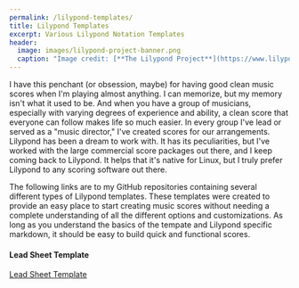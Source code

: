 ```yaml
---
permalink: /lilypond-templates/
title: Lilypond Templates
excerpt: Various Lilypond Notation Templates
header:
  image: images/lilypond-project-banner.png
  caption: "Image credit: [**The Lilypond Project**](https://www.lilypond.org)"
---
```


I have this penchant (or obsession, maybe) for having good clean music scores when I'm playing almost anything.  I can memorize, but my memory isn't what it used to be.  And when you have a group of musicians, especially with varying degrees of experience and ability, a clean score that everyone can follow makes life so much easier.  In every group I've lead or served as a "music director," I've created scores for our arrangements.  Lilypond has been a dream to work with.  It has its peculiarities, but I've worked with the large commercial score packages out there, and I keep coming back to Lilypond.  It helps that it's native for Linux, but I truly prefer Lilypond to any scoring software out there.

The following links are to my GitHub repositories containing several different types of Lilypond templates.  These templates were created to provide an easy place to start creating music scores without needing a complete understanding of all the different options and customizations.  As long as you understand the basics of the tempate and Lilypond specific markdown, it should be easy to build quick and functional scores.

#### Lead Sheet Template
[Lead Sheet Template](https://github.com/KeyofSamuel/lead_sheet-template)

